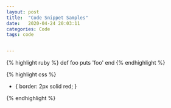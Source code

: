 ```yaml
---
layout: post
title:  "Code Snippet Samples"
date:   2020-04-24 20:03:11
categories: Code
tags: code


---
```


{% highlight ruby %}
def foo
  puts 'foo'
end
{% endhighlight %}






{% highlight css %}
* {
  border: 2px solid red;
}

{% endhighlight %}


